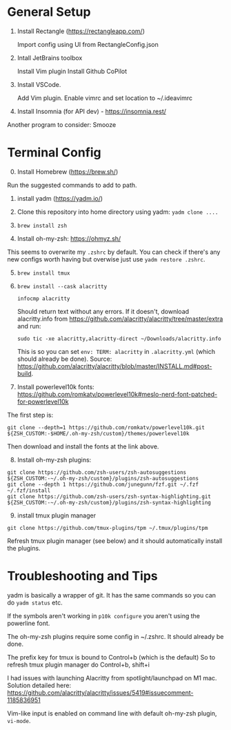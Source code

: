 # General Setup
1. Install Rectangle (https://rectangleapp.com/)

    Import config using UI from RectangleConfig.json

2. Intall JetBrains toolbox

    Install Vim plugin
    Install Github CoPilot

3. Install VSCode.

    Add Vim plugin. Enable vimrc and set location to ~/.ideavimrc
    
4. Install Insomnia (for API dev) - https://insomnia.rest/
    
    
Another program to consider: Smooze

# Terminal Config

0. Install Homebrew (https://brew.sh/)

Run the suggested commands to add to path.

1. install yadm (https://yadm.io/)

2. Clone this repository into home directory using yadm:
    `yadm clone ....`

3. `brew install zsh`

4. Install oh-my-zsh: https://ohmyz.sh/

This seems to overwrite my `.zshrc` by default. You can check if there's any new configs worth having but overwise just use `yadm restore .zshrc`.

5. `brew install tmux`

6. `brew install --cask alacritty`
    ```
    infocmp alacritty
    ```
    Should return text without any errors. If it doesn't, download alacritty.info from https://github.com/alacritty/alacritty/tree/master/extra and run:
    ```
    sudo tic -xe alacritty,alacritty-direct ~/Downloads/alacritty.info
    ```
    This is so you can set `env: TERM: alacritty` in `.alacritty.yml` (which should already be done). Source: https://github.com/alacritty/alacritty/blob/master/INSTALL.md#post-build.

7. Install powerlevel10k fonts: https://github.com/romkatv/powerlevel10k#meslo-nerd-font-patched-for-powerlevel10k

The first step is:
```
git clone --depth=1 https://github.com/romkatv/powerlevel10k.git ${ZSH_CUSTOM:-$HOME/.oh-my-zsh/custom}/themes/powerlevel10k
```
Then download and install the fonts at the link above.

8. Install oh-my-zsh plugins:
```
git clone https://github.com/zsh-users/zsh-autosuggestions ${ZSH_CUSTOM:-~/.oh-my-zsh/custom}/plugins/zsh-autosuggestions
git clone --depth 1 https://github.com/junegunn/fzf.git ~/.fzf
~/.fzf/install
git clone https://github.com/zsh-users/zsh-syntax-highlighting.git ${ZSH_CUSTOM:-~/.oh-my-zsh/custom}/plugins/zsh-syntax-highlighting
```
9. install tmux plugin manager

```
git clone https://github.com/tmux-plugins/tpm ~/.tmux/plugins/tpm
```

Refresh tmux plugin manager (see below) and it should automatically install the plugins.

# Troubleshooting and Tips

yadm is basically a wrapper of git. It has the same commands so you can do `yadm status` etc.

If the symbols aren't working in `p10k configure` you aren't using the powerline font.

The oh-my-zsh plugins require some config in ~/.zshrc. It should already be done.

The prefix key for tmux is bound to Control+b (which is the default)
So to refresh tmux plugin manager do Control+b, shift+i

I had issues with launching Alacritty from spotlight/launchpad on M1 mac. Solution detailed here: https://github.com/alacritty/alacritty/issues/5419#issuecomment-1185836951

Vim-like input is enabled on command line with default oh-my-zsh plugin, `vi-mode`.
